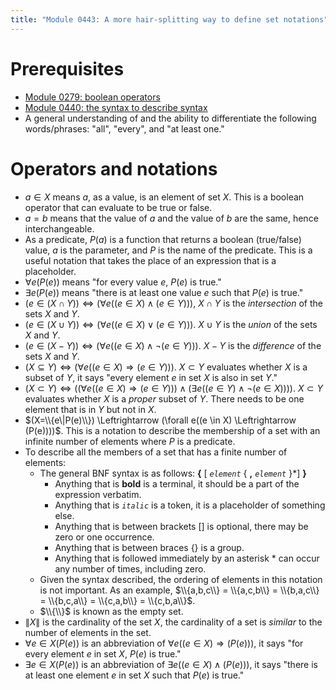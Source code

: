 ```yaml
---
title: "Module 0443: A more hair-splitting way to define set notations"
---
```


# Prerequisites

* [Module 0279: boolean operators](https://proftak.github.io/modules/0279/mdModule.html)
* [Module 0440: the syntax to describe syntax](https://proftak.github.io/0440/mdModule.html)
* A general understanding of and the ability to differentiate the following words/phrases: "all", "every", and "at least one."

# Operators and notations

* $a \in X$ means $a$, as a value, is an element of set $X$. This is a boolean operator that can evaluate to be true or false.
* $a = b$ means that the value of $a$ and the value of $b$ are the same, hence interchangeable.
* As a predicate, $P(a)$ is a function that returns a boolean (true/false) value, $a$ is the parameter, and $P$ is the name of the predicate. This is a useful notation that takes the place of an expression that is a placeholder.
* $\forall e(P(e))$ means "for every value $e$, $P(e)$ is true."
* $\exists e(P(e))$ means "there is at least one value $e$ such that $P(e)$ is true."
* $(e \in (X \cap Y)) \Leftrightarrow (\forall e((e \in X) \wedge (e \in Y)))$, $X \cap Y$ is the *intersection* of the sets $X$ and $Y$.
* $(e \in (X \cup Y)) \Leftrightarrow (\forall e((e \in X) \vee (e \in Y)))$. $X \cup Y$ is the *union* of the sets $X$ and $Y$.
* $(e \in (X - Y)) \Leftrightarrow (\forall e((e \in X) \wedge \neg(e \in Y)))$. $X - Y$ is the *difference* of the sets $X$ and $Y$.
* $(X \subseteq Y) \Leftrightarrow (\forall e((e \in X) \Rightarrow (e \in Y)))$. $X \subset Y$ evaluates whether $X$ is a subset of $Y$, it says "every element $e$ in set $X$ is also in set $Y$."
* $(X \subset Y) \Leftrightarrow ((\forall e((e \in X) \Rightarrow (e \in Y))) \wedge (\exists e((e \in Y) \wedge \neg(e \in X))))$. $X \subset Y$ evaluates whether $X$ is a *proper* subset of $Y$. There needs to be one element that is in $Y$ but not in $X$.
* $(X=\\{e\|P(e)\\}) \Leftrightarrow (\forall e((e \in X) \Leftrightarrow (P(e))))$. This is a notation to describe the membership of a set with an infinite number of elements where $P$ is a predicate.
* To describe all the members of a set that has a finite number of elements:
  * The general BNF syntax is as follows: **\{** [ *`element`* \{ **,** *`element`* \}*] **\}**
    * Anything that is **bold** is a terminal, it should be a part of the expression verbatim.
    * Anything that is *`italic`* is a token, it is a placeholder of something else.
    * Anything that is between brackets [] is optional, there may be zero or one occurrence.
    * Anything that is between braces \{\} is a group.
    * Anything that is followed immediately by an asterisk * can occur any number of times, including zero.
  * Given the syntax described, the ordering of elements in this notation is not important. As an example, $\\{a,b,c\\} = \\{a,c,b\\} = \\{b,a,c\\} = \\{b,c,a\\} = \\{c,a,b\\} = \\{c,b,a\\}$.
  * $\\{\\}$ is known as the empty set.
* $\|X\|$ is the cardinality of the set $X$, the cardinality of a set is *similar* to the number of elements in the set.
* $\forall e \in X(P(e))$ is an abbreviation of $\forall e((e \in X) \Rightarrow (P(e)))$, it says "for every element $e$ in set $X$, $P(e)$ is true."
* $\exists e \in X(P(e))$ is an abbreviation of $\exists e((e \in X) \wedge (P(e)))$, it says "there is at least one element $e$ in set $X$ such that $P(e)$ is true."
